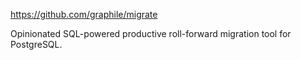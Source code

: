 https://github.com/graphile/migrate

Opinionated SQL-powered productive roll-forward migration tool for PostgreSQL.